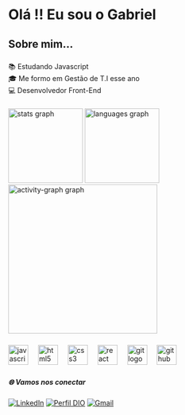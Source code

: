 <h1 align="left">Olá !! Eu sou o Gabriel</h1>

###

<h2 align="left">Sobre mim...</h2>

###

<p align="left">📚 Estudando Javascript<br>🎓 Me formo em Gestão de T.I esse ano<br>💻 Desenvolvedor Front-End</p>

###

<div align="left">
  <img src="https://github-readme-stats.vercel.app/api?username=Gabrieodev&hide_title=false&hide_rank=false&show_icons=true&include_all_commits=true&count_private=true&disable_animations=false&theme=github_dark&locale=en&hide_border=false&order=1&custom_title=Git%20Hub%20States" height="150" alt="stats graph"  />
  <img src="https://github-readme-stats.vercel.app/api/top-langs?username=Gabrieodev&locale=en&hide_title=false&layout=compact&card_width=320&langs_count=6&theme=github_dark&hide_border=false&order=2" height="150" alt="languages graph"  />
  <img src="https://github-readme-activity-graph.vercel.app/graph?username=Gabrieodev&radius=16&theme=github-dark&area=true&order=5&custom_title=Contribuition%20Graph&hide_border=false&hide_title=false" height="300" alt="activity-graph graph"  />
</div>

###

<div align="left">
  <img src="https://skillicons.dev/icons?i=js" height="40" alt="javascript logo"  />
  <img width="12" />
  <img src="https://skillicons.dev/icons?i=html" height="40" alt="html5 logo"  />
  <img width="12" />
  <img src="https://skillicons.dev/icons?i=css" height="40" alt="css3 logo"  />
  <img width="12" />
  <img src="https://cdn.jsdelivr.net/gh/devicons/devicon/icons/react/react-original.svg" height="40" alt="react logo"  />
  <img width="12" />
  <img src="https://cdn.jsdelivr.net/gh/devicons/devicon/icons/git/git-original.svg" height="40" alt="git logo"  />
  <img width="12" />
  <img src="https://cdn.jsdelivr.net/gh/devicons/devicon/icons/github/github-original.svg" height="40" alt="github logo"  />
</div>

###

<h5 align="left">🌐 Vamos nos conectar</h5>

###

<div align="left">

[![LinkedIn](https://img.shields.io/badge/-LinkedIn-000?style=for-the-badge&logo=linkedin&logoColor=30A3DC)](http://linkedin.com/in/gabriel-almeida-de-azevedo-9b16b5281)
[![Perfil DIO](https://img.shields.io/badge/-Meu%20Perfil%20na%20DIO-30A3DC?style=for-the-badge)](https://www.dio.me/users/gab_almeidaazevedo)
[![Gmail](https://img.shields.io/badge/Gmail-D14836?style=for-the-badge&logo=gmail&logoColor=white)](gab.almeidaazevedo@gmail.com)
</div>

###
